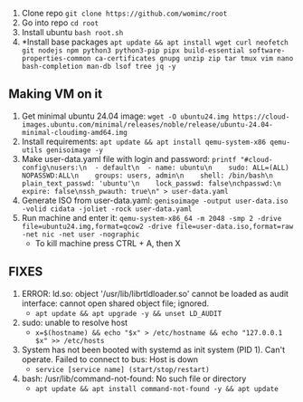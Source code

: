 1. Clone repo
    ```git clone https://github.com/womimc/root```
2. Go into repo
    ```cd root```
3. Install ubuntu
    ```bash root.sh```
4. *Install base packages
    ```apt update && apt install wget curl neofetch git nodejs npm python3 python3-pip pipx build-essential software-properties-common ca-certificates gnupg unzip zip tar tmux vim nano bash-completion man-db lsof tree jq -y```

## Making VM on it
1. Get minimal ubuntu 24.04 image: `wget -O ubuntu24.img https://cloud-images.ubuntu.com/minimal/releases/noble/release/ubuntu-24.04-minimal-cloudimg-amd64.img`
2. Install requirements: `apt update && apt install qemu-system-x86 qemu-utils genisoimage -y`
3. Make user-data.yaml file with login and password: `printf "#cloud-config\nusers:\n  - default\n  - name: ubuntu\n    sudo: ALL=(ALL) NOPASSWD:ALL\n    groups: users, admin\n    shell: /bin/bash\n    plain_text_passwd: 'ubuntu'\n    lock_passwd: false\nchpasswd:\n  expire: false\nssh_pwauth: true\n" > user-data.yaml`
4. Generate ISO from user-data.yaml: `genisoimage -output user-data.iso -volid cidata -joliet -rock user-data.yaml`
5. Run machine and enter it: `qemu-system-x86_64 -m 2048 -smp 2 -drive file=ubuntu24.img,format=qcow2 -drive file=user-data.iso,format=raw -net nic -net user -nographic`
   - To kill machine press CTRL + A, then X


## FIXES
1. ERROR: ld.so: object '/usr/lib/librtldloader.so' cannot be loaded as audit interface: cannot open shared object file; ignored.
   - `apt update && apt upgrade -y && unset LD_AUDIT`
2. sudo: unable to resolve host
   - `x=$(hostname) && echo "$x" > /etc/hostname && echo "127.0.0.1   $x" >> /etc/hosts`
3. System has not been booted with systemd as init system (PID 1). Can't operate.
   Failed to connect to bus: Host is down
   - `service [service name] (start/stop/restart)`
4. bash: /usr/lib/command-not-found: No such file or directory
   - `apt update && apt install command-not-found -y && apt update`
